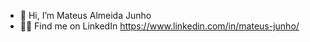 - 👋 Hi, I’m Mateus Almeida Junho
- 👨‍💻 Find me on LinkedIn https://www.linkedin.com/in/mateus-junho/


